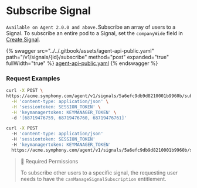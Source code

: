 # Subscribe Signal

`Available on Agent 2.0.0 and above.`Subscribe an array of users to a Signal. To subscribe an entire pod to a Signal, set the `companyWide` field in [Create Signal](create-signal.md).

{% swagger src="../../.gitbook/assets/agent-api-public.yaml" path="/v1/signals/{id}/subscribe" method="post" expanded="true" fullWidth="true" %}
[agent-api-public.yaml](../../.gitbook/assets/agent-api-public.yaml)
{% endswagger %}

### Request Examples

```bash
curl -X POST \
https://acme.symphony.com/agent/v1/signals/5a6efc9db9d8210001b9960b/subscribe \
  -H 'content-type: application/json' \
  -H 'sessiontoken: SESSION_TOKEN' \
  -H 'keymanagertoken: KEYMANAGER_TOKEN' \   
  -d '[68719476759, 68719476760, 68719476761]'
```

```bash
curl -X POST
  -H 'content-type: application/json'
  -H 'sessiontoken: SESSION_TOKEN'
  -H 'keymanagertoken: KEYMANAGER_TOKEN'  
  https://acme.symphony.com/agent/v1/signals/5a6efc9db9d8210001b9960b/subscribe
```

> 🚧 Required Permissions
>
> To subscribe other users to a specific signal, the requesting user needs to have the `canManageSignalSubscription` entitlement.
